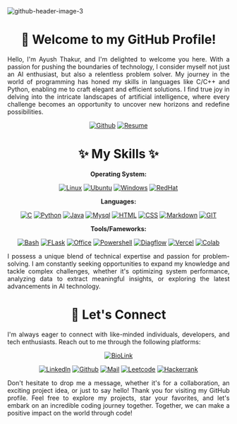 <img src="https://i.ibb.co/y40MZJ3/github-header-image-3.png" alt="github-header-image-3" border="0">

<div align="center" markdown="1">

# :wave: Welcome to my GitHub Profile! 

</div>


<div align="justify" markdown="1">
  
Hello, I'm Ayush Thakur, and I'm delighted to welcome you here. With a passion for pushing the boundaries of technology, I consider myself not just an AI enthusiast, but also a relentless problem solver. My journey in the world of programming has honed my skills in languages like C/C++ and Python, enabling me to craft elegant and efficient solutions. I find true joy in delving into the intricate landscapes of artificial intelligence, where every challenge becomes an opportunity to uncover new horizons and redefine possibilities.

</div>

<div align="center" markdown="1">

[![Github](https://img.shields.io/badge/My_Web_Portfolio-100000?style=for-the-badge&logo=github&logoColor=white)](https://ayush-thakur02.github.io)
[![Resume](https://img.shields.io/badge/My_Resume-blue?style=for-the-badge&logo=ghost&logoColor=white)](https://ayush-thakur02.github.io/assets/Ayush%20Resume.pdf)
  
# :sparkles: My Skills ✨


**Operating System:**

[![Linux](https://img.shields.io/badge/Linux-FCC624?style=for-the-badge&logo=linux&logoColor=black)](https://github.com/ayush-thakur02)
[![Ubuntu](https://img.shields.io/badge/Ubuntu-E95420?style=for-the-badge&logo=ubuntu&logoColor=white)](https://github.com/ayush-thakur02)
[![Windows](https://img.shields.io/badge/Windows-0078D6?style=for-the-badge&logo=windows&logoColor=white)](https://github.com/ayush-thakur02)
[![RedHat](https://img.shields.io/badge/Red%20Hat-EE0000?style=for-the-badge&logo=redhat&logoColor=white)](https://github.com/ayush-thakur02)

**Languages:**

[![C](https://img.shields.io/badge/C%2B%2B-00599C?style=for-the-badge&logo=c%2B%2B&logoColor=white)](https://github.com/ayush-thakur02)
[![Python](https://img.shields.io/badge/Python-3776AB?style=for-the-badge&logo=python&logoColor=white)](https://github.com/ayush-thakur02)
[![Java](https://img.shields.io/badge/Java-ED8B00?style=for-the-badge&logo=openjdk&logoColor=white)](https://github.com/ayush-thakur02)
[![Mysql](https://img.shields.io/badge/MySQL-00000F?style=for-the-badge&logo=mysql&logoColor=white)](https://github.com/ayush-thakur02)
[![HTML](https://img.shields.io/badge/HTML5-E34F26?style=for-the-badge&logo=html5&logoColor=white)](https://github.com/ayush-thakur02)
[![CSS](https://img.shields.io/badge/CSS3-1572B6?style=for-the-badge&logo=css3&logoColor=white)](https://github.com/ayush-thakur02)
[![Markdown](https://img.shields.io/badge/Markdown-000000?style=for-the-badge&logo=markdown&logoColor=white)](https://github.com/ayush-thakur02)
[![GIT](https://img.shields.io/badge/GIT-E44C30?style=for-the-badge&logo=git&logoColor=white)](https://github.com/ayush-thakur02)

**Tools/Fameworks:**

[![Bash](https://img.shields.io/badge/GNU%20Bash-4EAA25?style=for-the-badge&logo=GNU%20Bash&logoColor=white)](https://github.com/ayush-thakur02)
[![FLask](https://img.shields.io/badge/Flask-000000?style=for-the-badge&logo=flask&logoColor=white)](https://github.com/ayush-thakur02)
[![Office](https://img.shields.io/badge/Microsoft_Office-D83B01?style=for-the-badge&logo=microsoft-office&logoColor=white)](https://github.com/ayush-thakur02)
[![Powershell](https://img.shields.io/badge/Powershell-2CA5E0?style=for-the-badge&logo=powershell&logoColor=white)](https://github.com/ayush-thakur02)
[![Diagflow](https://img.shields.io/badge/dialogflow-FF9800?style=for-the-badge&logo=dialogflow&logoColor=white)](https://github.com/ayush-thakur02)
[![Vercel](https://img.shields.io/badge/Vercel-000000?style=for-the-badge&logo=vercel&logoColor=white)](https://github.com/ayush-thakur02)
[![Colab](https://img.shields.io/badge/Colab-F9AB00?style=for-the-badge&logo=googlecolab&color=525252)](https://github.com/ayush-thakur02)

</div>

<div align="justify" markdown="1">

I possess a unique blend of technical expertise and passion for problem-solving. I am constantly seeking opportunities to expand my knowledge and tackle complex challenges, whether it's optimizing system performance, analyzing data to extract meaningful insights, or exploring the latest advancements in AI technology.

</div>

<div align="center" markdown="1">
  
# :handshake: Let's Connect

</div>

<div align="justify" markdown="1">
  
I'm always eager to connect with like-minded individuals, developers, and tech enthusiasts. Reach out to me through the following platforms:

</div>

<div align="center" markdown="1">


[![BioLink](https://img.shields.io/badge/bio.link-000000%7D?style=for-the-badge&logo=biolink&logoColor=white)](https://bio.link/ayush_thakur02)

[![Linkedln](https://img.shields.io/badge/LinkedIn-0077B5?style=for-the-badge&logo=linkedin&logoColor=white)](https://www.linkedin.com/in/ayush-thakur02)
[![Github](https://img.shields.io/badge/GitHub-100000?style=for-the-badge&logo=github&logoColor=white)](https://github.com/ayush-thakur02)
[![Mail](https://img.shields.io/badge/Gmail-D14836?style=for-the-badge&logo=gmail&logoColor=white)](mailto:ayush.th2002@gmail.com)
[![Leetcode](https://img.shields.io/badge/-LeetCode-FFA116?style=for-the-badge&logo=LeetCode&logoColor=black)](https://leetcode.com/ayush-thakur02/)
[![Hackerrank](https://img.shields.io/badge/-Hackerrank-2EC866?style=for-the-badge&logo=HackerRank&logoColor=white)](https://www.hackerrank.com/ayush_thakur02)

</div>


<div align="justify" markdown="1">

Don't hesitate to drop me a message, whether it's for a collaboration, an exciting project idea, or just to say hello! Thank you for visiting my GitHub profile. Feel free to explore my projects, star your favorites, and let's embark on an incredible coding journey together. Together, we can make a positive impact on the world through code!

</div>
